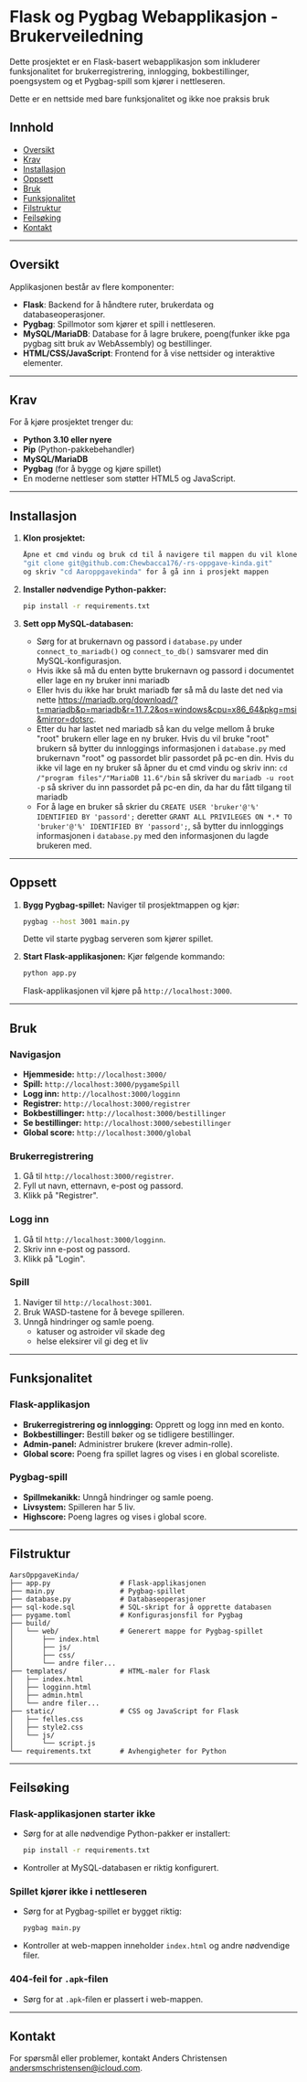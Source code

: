 # Flask og Pygbag Webapplikasjon - Brukerveiledning

Dette prosjektet er en Flask-basert webapplikasjon som inkluderer funksjonalitet for brukerregistrering, innlogging, bokbestillinger, poengsystem og et Pygbag-spill som kjører i nettleseren.

Dette er en nettside med bare funksjonalitet og ikke noe praksis bruk

## Innhold

- [Oversikt](#oversikt)
- [Krav](#krav)
- [Installasjon](#installasjon)
- [Oppsett](#oppsett)
- [Bruk](#bruk)
- [Funksjonalitet](#funksjonalitet)
- [Filstruktur](#filstruktur)
- [Feilsøking](#feilsøking)
- [Kontakt](#kontakt)

---

## Oversikt

Applikasjonen består av flere komponenter:
- **Flask**: Backend for å håndtere ruter, brukerdata og databaseoperasjoner.
- **Pygbag**: Spillmotor som kjører et spill i nettleseren.
- **MySQL/MariaDB**: Database for å lagre brukere, poeng(funker ikke pga pygbag sitt bruk av WebAssembly) og bestillinger.
- **HTML/CSS/JavaScript**: Frontend for å vise nettsider og interaktive elementer.

---

## Krav

For å kjøre prosjektet trenger du:
- **Python 3.10 eller nyere**
- **Pip** (Python-pakkebehandler)
- **MySQL/MariaDB**
- **Pygbag** (for å bygge og kjøre spillet)
- En moderne nettleser som støtter HTML5 og JavaScript.

---

## Installasjon

1. **Klon prosjektet:**
   ```bash
   Åpne et cmd vindu og bruk cd til å navigere til mappen du vil klone prosjektet til og skriv:
   "git clone git@github.com:Chewbacca176/-rs-oppgave-kinda.git"
   og skriv "cd Aaroppgavekinda" for å gå inn i prosjekt mappen 
   ```

2. **Installer nødvendige Python-pakker:**
   ```bash
   pip install -r requirements.txt
   ```



3. **Sett opp MySQL-databasen:**
   - Sørg for at brukernavn og passord i `database.py` under `connect_to_mariadb()` og `connect_to_db()` samsvarer med din MySQL-konfigurasjon.
   - Hvis ikke så må du enten bytte brukernavn og passord i documentet eller lage en ny bruker inni mariadb 
   - Eller hvis du ikke har brukt mariadb før så må du laste det ned via nette https://mariadb.org/download/?t=mariadb&p=mariadb&r=11.7.2&os=windows&cpu=x86_64&pkg=msi&mirror=dotsrc.
   - Etter du har lastet ned mariadb så kan du velge mellom å bruke "root" brukern eller lage en ny bruker. Hvis du vil bruke "root" brukern så bytter du innloggings informasjonen i `database.py` med brukernavn "root" og passordet blir passordet på pc-en din. Hvis du ikke vil lage en ny bruker så åpner du et cmd vindu og skriv inn: `cd /"program files"/"MariaDB 11.6"/bin` så skriver du `mariadb -u root -p`
   så skriver du inn passordet på pc-en din, da har du fått tilgang til mariadb
   - For å lage en bruker så skrier du `CREATE USER 'bruker'@'%' IDENTIFIED BY 'passord';` deretter `GRANT ALL PRIVILEGES ON *.* TO 'bruker'@'%' IDENTIFIED BY 'passord';`, så bytter du innloggings informasjonen i `database.py` med den informasjonen du lagde brukeren med.



---

## Oppsett

1. **Bygg Pygbag-spillet:**
   Naviger til prosjektmappen og kjør:
   ```bash
   pygbag --host 3001 main.py
   ```
   Dette vil starte pygbag serveren som kjører spillet.

2. **Start Flask-applikasjonen:**
   Kjør følgende kommando:
   ```bash
   python app.py
   ```
   Flask-applikasjonen vil kjøre på `http://localhost:3000`.


---

## Bruk

### Navigasjon
- **Hjemmeside:** `http://localhost:3000/`
- **Spill:** `http://localhost:3000/pygameSpill`
- **Logg inn:** `http://localhost:3000/logginn`
- **Registrer:** `http://localhost:3000/registrer`
- **Bokbestillinger:** `http://localhost:3000/bestillinger`
- **Se bestillinger:** `http://localhost:3000/sebestillinger`
- **Global score:** `http://localhost:3000/global`

### Brukerregistrering
1. Gå til `http://localhost:3000/registrer`.
2. Fyll ut navn, etternavn, e-post og passord.
3. Klikk på "Registrer".

### Logg inn
1. Gå til `http://localhost:3000/logginn`.
2. Skriv inn e-post og passord.
3. Klikk på "Login".

### Spill
1. Naviger til `http://localhost:3001`.
2. Bruk WASD-tastene for å bevege spilleren.
3. Unngå hindringer og samle poeng.
    - katuser og astroider vil skade deg 
    - helse eleksirer vil gi deg et liv 
---

## Funksjonalitet

### Flask-applikasjon
- **Brukerregistrering og innlogging:** Opprett og logg inn med en konto.
- **Bokbestillinger:** Bestill bøker og se tidligere bestillinger.
- **Admin-panel:** Administrer brukere (krever admin-rolle).
- **Global score:** Poeng fra spillet lagres og vises i en global scoreliste.

### Pygbag-spill
- **Spillmekanikk:** Unngå hindringer og samle poeng.
- **Livsystem:** Spilleren har 5 liv.
- **Highscore:** Poeng lagres og vises i global score.

---

## Filstruktur

```
AarsOppgaveKinda/
├── app.py                 # Flask-applikasjonen
├── main.py                # Pygbag-spillet
├── database.py            # Databaseoperasjoner
├── sql-kode.sql           # SQL-skript for å opprette databasen
├── pygame.toml            # Konfigurasjonsfil for Pygbag
├── build/
│   └── web/               # Generert mappe for Pygbag-spillet
│       ├── index.html
│       ├── js/
│       ├── css/
│       └── andre filer...
├── templates/             # HTML-maler for Flask
│   ├── index.html
│   ├── logginn.html
│   ├── admin.html
│   └── andre filer...
├── static/                # CSS og JavaScript for Flask
│   ├── felles.css
│   ├── style2.css
│   └── js/
│       └── script.js
└── requirements.txt       # Avhengigheter for Python
```

---

## Feilsøking

### Flask-applikasjonen starter ikke
- Sørg for at alle nødvendige Python-pakker er installert:
  ```bash
  pip install -r requirements.txt
  ```
- Kontroller at MySQL-databasen er riktig konfigurert.

### Spillet kjører ikke i nettleseren
- Sørg for at Pygbag-spillet er bygget riktig:
  ```bash
  pygbag main.py
  ```
- Kontroller at web-mappen inneholder `index.html` og andre nødvendige filer.

### 404-feil for `.apk`-filen
- Sørg for at `.apk`-filen er plassert i web-mappen.

---

## Kontakt

For spørsmål eller problemer, kontakt Anders Christensen
andersmschristensen@icloud.com.
```
